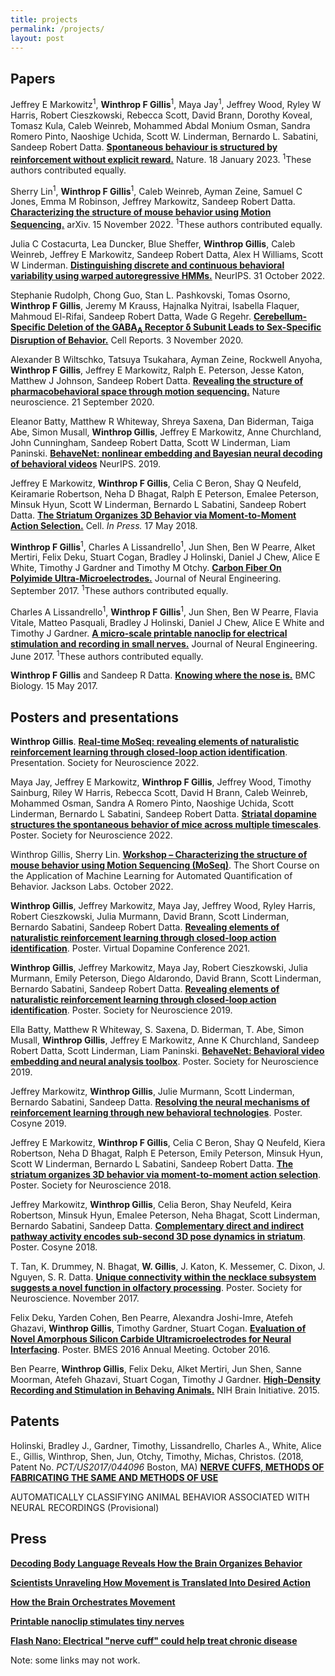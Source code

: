```yaml
---
title: projects
permalink: /projects/
layout: post
---
```

## Papers

Jeffrey E Markowitz<sup>1</sup>, **Winthrop F Gillis**<sup>1</sup>, Maya Jay<sup>1</sup>, Jeffrey Wood, Ryley W Harris, Robert Cieszkowski, Rebecca Scott, David Brann, Dorothy Koveal, Tomasz Kula, Caleb Weinreb, Mohammed Abdal Monium Osman, Sandra Romero Pinto, Naoshige Uchida, Scott W. Linderman, Bernardo L. Sabatini, Sandeep Robert Datta.
[**Spontaneous behaviour is structured by reinforcement without explicit reward.**](https://www.nature.com/articles/s41586-022-05611-2)
Nature. 18 January 2023. <sup>1</sup>These authors contributed equally.

Sherry Lin<sup>1</sup>, **Winthrop F Gillis**<sup>1</sup>, Caleb Weinreb, Ayman Zeine, Samuel C Jones, Emma M Robinson, Jeffrey Markowitz, Sandeep Robert Datta.
[**Characterizing the structure of mouse behavior using Motion Sequencing.**](https://arxiv.org/abs/2211.08497)
arXiv. 15 November 2022. <sup>1</sup>These authors contributed equally.

Julia C Costacurta, Lea Duncker, Blue Sheffer, **Winthrop Gillis**, Caleb Weinreb, Jeffrey E Markowitz, Sandeep Robert Datta, Alex H Williams, Scott W Linderman. [**Distinguishing discrete and continuous behavioral variability using warped autoregressive HMMs.**](https://openreview.net/forum?id=6Kj1wCgiUp_) NeurIPS. 31 October 2022.

Stephanie Rudolph, Chong Guo, Stan L. Pashkovski, Tomas Osorno, **Winthrop F Gillis**, Jeremy M Krauss, Hajnalka Nyitrai, Isabella Flaquer, Mahmoud El-Rifai, Sandeep Robert Datta, Wade G Regehr. [**Cerebellum-Specific Deletion of the GABA<sub>A</sub> Receptor δ Subunit Leads to Sex-Specific Disruption of Behavior.**](https://www.sciencedirect.com/science/article/pii/S2211124720313279) Cell Reports. 3 November 2020.

Alexander B Wiltschko, Tatsuya Tsukahara, Ayman Zeine, Rockwell Anyoha, **Winthrop F Gillis**, Jeffrey E Markowitz, Ralph E. Peterson, Jesse Katon, Matthew J Johnson, Sandeep Robert Datta. [**Revealing the structure of pharmacobehavioral space through motion sequencing.**](https://www.nature.com/articles/s41593-020-00706-3) Nature neuroscience. 21 September 2020.

Eleanor Batty, Matthew R Whiteway, Shreya Saxena, Dan Biderman, Taiga Abe, Simon Musall, **Winthrop Gillis**, Jeffrey E Markowitz, Anne Churchland, John Cunningham, Sandeep Robert Datta, Scott W Linderman, Liam Paninski.
[**BehaveNet: nonlinear embedding and Bayesian neural decoding of behavioral videos**](http://papers.nips.cc/paper/9701-behavenet-nonlinear-embedding-and-bayesian-neural-decoding-of-behavioral-videos.pdf)
NeurIPS. 2019.

Jeffrey E Markowitz, **Winthrop F Gillis**, Celia C Beron, Shay Q Neufeld, Keiramarie Robertson, Neha D Bhagat, Ralph E Peterson, Emalee Peterson, Minsuk Hyun, Scott W Linderman, Bernardo L Sabatini, Sandeep Robert Datta.
[**The Striatum Organizes 3D Behavior via Moment-to-Moment Action Selection.**](https://www.cell.com/cell/fulltext/S0092-8674(18)30512-9)
Cell. _In Press._ 17 May 2018.

<span class="__dimensions_badge_embed__" data-id="pub.1104039317" data-style="small_circle"></span><script async src="https://badge.dimensions.ai/badge.js" charset="utf-8"></script>

**Winthrop F Gillis**<sup>1</sup>, Charles A Lissandrello<sup>1</sup>, Jun Shen, Ben W Pearre, Alket Mertiri, Felix Deku, Stuart Cogan, Bradley J Holinski, Daniel J Chew, Alice E White, Timothy J Gardner and Timothy M Otchy.
[**Carbon Fiber On Polyimide Ultra-Microelectrodes.**](http://iopscience.iop.org/article/10.1088/1741-2552/aa8c88)
Journal of Neural Engineering. September 2017. <sup>1</sup>These authors contributed equally.

<span class="__dimensions_badge_embed__" data-id="pub.1091757262" data-style="small_circle"></span><script async src="https://badge.dimensions.ai/badge.js" charset="utf-8"></script>

Charles A Lissandrello<sup>1</sup>, **Winthrop F Gillis**<sup>1</sup>, Jun Shen, Ben W Pearre, Flavia Vitale, Matteo Pasquali, Bradley J Holinski, Daniel J Chew, Alice E White and Timothy J Gardner.
[**A micro-scale printable nanoclip for electrical stimulation and recording in small nerves.**](http://iopscience.iop.org/article/10.1088/1741-2552/aa5a5b)
Journal of Neural Engineering. June 2017. <sup>1</sup>These authors contributed equally.

<span class="__dimensions_badge_embed__" data-id="pub.1084173495" data-style="small_circle"></span><script async src="https://badge.dimensions.ai/badge.js" charset="utf-8"></script>

**Winthrop F Gillis** and Sandeep R Datta.
[**Knowing where the nose is.**](https://bmcbiol.biomedcentral.com/articles/10.1186/s12915-017-0382-6)
BMC Biology. 15 May 2017.

## Posters and presentations

**Winthrop Gillis**.
[**Real-time MoSeq: revealing elements of naturalistic reinforcement learning through closed-loop action identification**](https://www.abstractsonline.com/pp8/#!/10619/presentation/1151).
Presentation. Society for Neuroscience 2022.

Maya Jay, Jeffrey E Markowitz, **Winthrop F Gillis**, Jeffrey Wood, Timothy Sainburg, Riley W Harris, Rebecca Scott, David H Brann, Caleb Weinreb, Mohammed Osman, Sandra A Romero Pinto, Naoshige Uchida, Scott Linderman, Bernardo L Sabatini, Sandeep Robert Datta.
[**Striatal dopamine structures the spontaneous behavior of mice across multiple timescales**](https://www.abstractsonline.com/pp8/#!/10619/presentation/82111).
Poster. Society for Neuroscience 2022.

Winthrop Gillis, Sherry Lin. [**Workshop – Characterizing the structure of mouse behavior using Motion Sequencing (MoSeq)**]().
The Short Course on the Application of Machine Learning for Automated Quantification of Behavior. Jackson Labs. October 2022.

**Winthrop Gillis**, Jeffrey Markowitz, Maya Jay, Jeffrey Wood, Ryley Harris, Robert Cieszkowski, Julia Murmann, David Brann, Scott Linderman, Bernardo Sabatini, Sandeep Robert Datta.
[**Revealing elements of naturalistic reinforcement learning through closed-loop action identification**]().
Poster. Virtual Dopamine Conference 2021.

**Winthrop Gillis**, Jeffrey Markowitz, Maya Jay, Robert Cieszkowski, Julia Murmann, Emily Peterson, Diego Aldarondo, David Brann, Scott Linderman, Bernardo Sabatini, Sandeep Robert Datta.
[**Revealing elements of naturalistic reinforcement learning through closed-loop action identification**](https://www.abstractsonline.com/pp8/#!/7883/presentation/66900).
Poster. Society for Neuroscience 2019.

Ella Batty, Matthew R Whiteway, S. Saxena, D. Biderman, T. Abe, Simon Musall, **Winthrop Gillis**, Jeffrey E Markowitz, Anne K Churchland, Sandeep Robert Datta, Scott Linderman, Liam Paninski.
[**BehaveNet: Behavioral video embedding and neural analysis toolbox**](https://www.abstractsonline.com/pp8/#!/7883/presentation/70973).
Poster. Society for Neuroscience 2019.

Jeffrey Markowitz, **Winthrop Gillis**, Julie Murmann, Scott Linderman, Bernardo Sabatini, Sandeep Datta.
[**Resolving the neural mechanisms of reinforcement learning through new behavioral technologies**](http://cosyne.org/cosyne19/Cosyne2019_program_book.pdf).
Poster. Cosyne 2019.

Jeffrey E Markowitz, **Winthrop F Gillis**, Celia C Beron, Shay Q Neufeld, Kiera Robertson, Neha D Bhagat, Ralph E Peterson, Emily Peterson, Minsuk Hyun, Scott W Linderman, Bernardo L Sabatini, Sandeep Robert Datta.
[**The striatum organizes 3D behavior via moment-to-moment action selection**](https://abstractsonline.com/pp8/#!/4649/presentation/29823).
Poster. Society for Neuroscience 2018.

Jeffrey Markowitz, **Winthrop Gillis**, Celia Beron, Shay Neufeld, Keira Robertson, Minsuk Hyun, Emalee Peterson, Neha Bhagat, Scott Linderman, Bernardo Sabatini, Sandeep Datta.
[**Complementary direct and indirect pathway activity encodes sub-second 3D pose dynamics in striatum**](http://cosyne.org/cosyne18/Cosyne2018_program_book.pdf).
Poster. Cosyne 2018.

T. Tan, K. Drummey, N. Bhagat, **W. Gillis**, J. Katon, K. Messemer, C. Dixon, J. Nguyen, S. R. Datta.
[**Unique connectivity within the necklace subsystem suggests a novel function in olfactory processing**]().
Poster. Society for Neuroscience. November 2017.

Felix Deku, Yarden Cohen, Ben Pearre, Alexandra Joshi-Imre, Atefeh Ghazavi, **Winthrop Gillis**, Timothy Gardner, Stuart Cogan.
[**Evaluation of Novel Amorphous Silicon Carbide Ultramicroelectrodes for Neural Interfacing**]().
Poster. BMES 2016 Annual Meeting. October 2016.

Ben Pearre, **Winthrop Gillis**, Felix Deku, Alket Mertiri, Jun Shen, Sanne Moorman, Atefeh Ghazavi, Stuart Cogan, Timothy J Gardner.
[**High-Density Recording and Stimulation in Behaving Animals.**]()
NIH Brain Initiative. 2015.

## Patents

Holinski, Bradley J., Gardner, Timothy, Lissandrello, Charles A., White, Alice E., Gillis, Winthrop, Shen, Jun, Otchy, Timothy, Michas, Christos. (2018, Patent No. _PCT/US2017/044096_ Boston, MA) [**NERVE CUFFS, METHODS OF FABRICATING THE SAME AND METHODS OF USE**](https://patentscope.wipo.int/search/en/detail.jsf?docId=WO2018022838)

AUTOMATICALLY CLASSIFYING ANIMAL BEHAVIOR ASSOCIATED WITH NEURAL RECORDINGS (Provisional)

## Press

[**Decoding Body Language Reveals How the Brain Organizes Behavior**](https://web.archive.org/web/20190928120118/https://www.simonsfoundation.org/2018/07/11/decoding-body-language-reveals-how-the-brain-organizes-behavior/)

[**Scientists Unraveling How Movement is Translated Into Desired Action**](https://parkinsonsnewstoday.com/2018/05/24/scientists-unraveling-how-movement-translated-into-desired-action/)

[**How the Brain Orchestrates Movement**](https://neurosciencenews.com/movement-orchestration-9073/)

[**Printable nanoclip stimulates tiny nerves**](https://web.archive.org/web/20171003234802/http://medicalphysicsweb.org/cws/article/research/68264)

[**Flash Nano: Electrical "nerve cuff" could help treat chronic disease**](https://web.archive.org/web/20171129094145/http://nanotechweb.org/cws/article/tech/68261)

Note: some links may not work.
